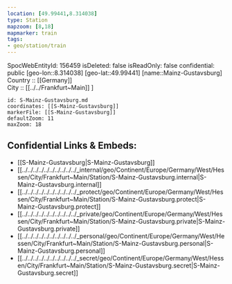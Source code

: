 ```yaml
---
location: [49.99441,8.314038] 
type: Station 
mapzoom: [8,18] 
mapmarker: train 
tags:
- geo/station/train
---
```

SpocWebEntityId: 156459
isDeleted: false
isReadOnly: false
confidential: public
[geo-lon::8.314038] 
[geo-lat::49.99441] 
[name::Mainz-Gustavsburg] 
Country :: [[Germany]]  
City :: [[../../Frankfurt~Main]] ] 


```leaflet
id: S-Mainz-Gustavsburg.md
coordinates: [[S-Mainz-Gustavsburg]] 
markerFile: [[S-Mainz-Gustavsburg]] 
defaultZoom: 11 
maxZoom: 18
```


## Confidential Links & Embeds: 
- [[S-Mainz-Gustavsburg|S-Mainz-Gustavsburg]] 
- [[../../../../../../../../../../_internal/geo/Continent/Europe/Germany/West/Hessen/City/Frankfurt~Main/Station/S-Mainz-Gustavsburg.internal|S-Mainz-Gustavsburg.internal]] 
- [[../../../../../../../../../../_protect/geo/Continent/Europe/Germany/West/Hessen/City/Frankfurt~Main/Station/S-Mainz-Gustavsburg.protect|S-Mainz-Gustavsburg.protect]] 
- [[../../../../../../../../../../_private/geo/Continent/Europe/Germany/West/Hessen/City/Frankfurt~Main/Station/S-Mainz-Gustavsburg.private|S-Mainz-Gustavsburg.private]] 
- [[../../../../../../../../../../_personal/geo/Continent/Europe/Germany/West/Hessen/City/Frankfurt~Main/Station/S-Mainz-Gustavsburg.personal|S-Mainz-Gustavsburg.personal]] 
- [[../../../../../../../../../../_secret/geo/Continent/Europe/Germany/West/Hessen/City/Frankfurt~Main/Station/S-Mainz-Gustavsburg.secret|S-Mainz-Gustavsburg.secret]] 

